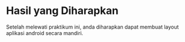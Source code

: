 # Hasil yang Diharapkan

Setelah melewati praktikum ini, anda diharapkan dapat membuat layout aplikasi
android secara mandiri.
